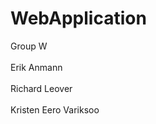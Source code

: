 # WebApplication

Group W<br>
<br>
Erik Anmann<br>
<br>
Richard Leover<br>
<br>
Kristen Eero Variksoo<br>